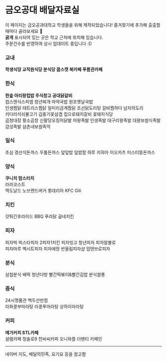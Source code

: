 # 금오공대 배달자료실
이 페이지는 금오공과대학교 학생들을 위해 제작되었습니다! 즐겨찾기에 추가해 출출할때마다 골라보세요 🌟  
**굵게** 표시되어 있는 곳은 학교 근처에 위치해 있습니다.  
주문건수를 반영하여 상시 업데이트 중입니다 :D

### 교내
**학생식당 교직원식당 분식당 쿱스캣 북카페 푸름관카페**

### 한식
**한솥 아리랑컵밥 주식창고 공대닭갈비**  
컵스엔식스피엠 청년찌개 마약국밥 원조옛날국밥   
인생찜닭 테트리스찜닭 일미리금계찜닭 조선닭도리탕 갈비찜하다 남자의도리  
키다리석쇠불고기 김충기꽃삼겹 집으로돼지갈비 꽃돼지식당   
곱창대장 황소곱창 신팔당오징어닭발 
마왕족발 인생족발 대구리왕족발 대왕보쌈식족발 감성족발 삼촌네보쌈족막

### 일식
초심 경선식돈까스 두툼돈까스 덮덮밥 덮밥팜 하루 키햐아 이오카츠 미스터뚱돈까스

### 양식
**쿠니치 맘스터치**  
라라코스트  
맥도날드 노브랜드버거 롯데리아 KFC Gili

### 치킨
갓튀긴후라이드 BBQ 푸라닭 굽네치킨

### 피자
피자빅 빅스타피자 2피자1치킨 피자빙고 청년피자 피자알볼로  
피자마루 엑시트피자 피자에땅 반올림피자샵 업텐브로피자 

### 분식
삼첩분식 배떡 청년다방 빨간떡볶이&빨간김밥 분식쌀롱 

### 중식
24시명품관 백두산반점  
라화쿵부마라탕 라쿵푸마라탕 상하이마라탕

### 커피
**메가커피 STL카페**  
설렘카페 청솔로9 천씨씨커피 오니와플 더벤티 카페인

---
네이버 지도, 배달의민족, 요기요 등을 참고함
